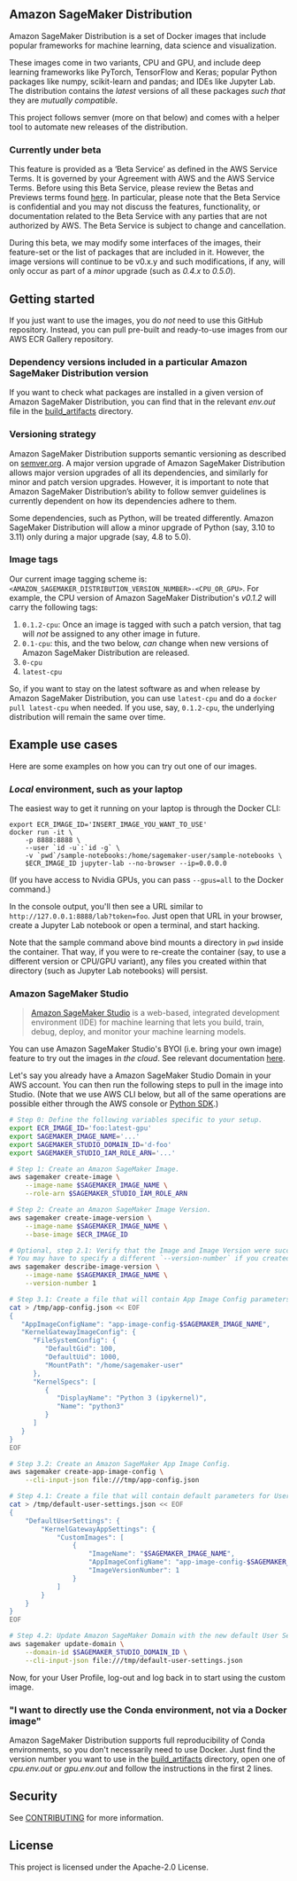 ## Amazon SageMaker Distribution

Amazon SageMaker Distribution is a set of Docker images that include popular frameworks for machine learning, data
science and visualization.

These images come in two variants, CPU and GPU, and include deep learning frameworks like PyTorch, TensorFlow and
Keras; popular Python packages like numpy, scikit-learn and pandas; and IDEs like Jupyter Lab. The distribution contains
the _latest_ versions of all these packages _such that_ they are _mutually compatible_.

This project follows semver (more on that below) and comes with a helper tool to automate new releases of the
distribution.

### Currently under beta

This feature is provided as a ‘Beta Service’ as defined in the AWS Service Terms. It is governed by your Agreement with
AWS and the AWS Service Terms. Before using this Beta Service, please review the Betas and Previews terms found
[here](https://aws.amazon.com/service-terms/). In particular, please note that the Beta Service is confidential and you
may not discuss the features, functionality, or documentation related to the Beta Service with any parties that are not
authorized by AWS. The Beta Service is subject to change and cancellation.

During this beta, we may modify some interfaces of the images, their feature-set or the list of packages that are
included in it. However, the image versions will continue to be v0.x.y and such modifications, if any, will only occur
as part of a _minor_ upgrade (such as _0.4.x_ to _0.5.0_).

## Getting started

If you just want to use the images, you do _not_ need to use this GitHub repository. Instead, you can pull pre-built
and ready-to-use images from our AWS ECR Gallery repository.

### Dependency versions included in a particular Amazon SageMaker Distribution version

If you want to check what packages are installed in a given version of Amazon SageMaker Distribution, you can find that
in the relevant _env.out_ file in the [build_artifacts](build_artifacts) directory.

### Versioning strategy

Amazon SageMaker Distribution supports semantic versioning as described on [semver.org](https://semver.org/). A major 
version upgrade of Amazon SageMaker Distribution allows major version upgrades of all its dependencies, and similarly
for minor and patch version upgrades. However, it is important to note that Amazon SageMaker Distribution’s ability to
follow semver guidelines is currently dependent on how its dependencies adhere to them.

Some dependencies, such as Python, will be treated differently. Amazon SageMaker Distribution will allow a minor
upgrade of Python (say, 3.10 to 3.11) only during a major upgrade (say, 4.8 to 5.0).

### Image tags

Our current image tagging scheme is: `<AMAZON_SAGEMAKER_DISTRIBUTION_VERSION_NUMBER>-<CPU_OR_GPU>`. For example, the CPU
version of Amazon SageMaker Distribution's _v0.1.2_ will carry the following tags:

1. `0.1.2-cpu`: Once an image is tagged with such a patch version, that tag will _not_ be assigned to any other image
in future.
1. `0.1-cpu`: this, and the two below, _can_ change when new versions of Amazon SageMaker Distribution are released.
1. `0-cpu`
1. `latest-cpu`

So, if you want to stay on the latest software as and when release by Amazon SageMaker Distribution, you can use
`latest-cpu` and do a `docker pull latest-cpu` when needed. If you use, say, `0.1.2-cpu`, the underlying distribution
will remain the same over time.

## Example use cases

Here are some examples on how you can try out one of our images.

### _Local_ environment, such as your laptop

The easiest way to get it running on your laptop is through the Docker CLI:

```shell
export ECR_IMAGE_ID='INSERT_IMAGE_YOU_WANT_TO_USE'
docker run -it \
    -p 8888:8888 \
    --user `id -u`:`id -g` \
    -v `pwd`/sample-notebooks:/home/sagemaker-user/sample-notebooks \
    $ECR_IMAGE_ID jupyter-lab --no-browser --ip=0.0.0.0
```

(If you have access to Nvidia GPUs, you can pass `--gpus=all` to the Docker command.)

In the console output, you'll then see a URL similar to `http://127.0.0.1:8888/lab?token=foo`. Just open that URL in
your browser, create a Jupyter Lab notebook or open a terminal, and start hacking.

Note that the sample command above bind mounts a directory in `pwd` inside the container. That way, if you were to
re-create the container (say, to use a different version or CPU/GPU variant), any files you created within that
directory (such as Jupyter Lab notebooks) will persist.

### Amazon SageMaker Studio

> [Amazon SageMaker Studio](https://docs.aws.amazon.com/sagemaker/latest/dg/studio.html) is a web-based, integrated 
> development environment (IDE) for machine learning that lets you build, train, debug, deploy, and monitor your
> machine learning models.

You can use Amazon SageMaker Studio's BYOI (i.e. bring your own image) feature to try out the images in _the cloud_. See
relevant documentation [here](https://docs.aws.amazon.com/sagemaker/latest/dg/studio-byoi.html).

Let's say you already have a Amazon SageMaker Studio Domain in your AWS account. You can then run the following steps to pull
in the image into Studio. (Note that we use AWS CLI below, but all of the same operations are possible either through
the AWS console or [Python SDK](https://boto3.amazonaws.com/v1/documentation/api/latest/index.html).)

```sh
# Step 0: Define the following variables specific to your setup.
export ECR_IMAGE_ID='foo:latest-gpu'
export SAGEMAKER_IMAGE_NAME='...'
export SAGEMAKER_STUDIO_DOMAIN_ID='d-foo'
export SAGEMAKER_STUDIO_IAM_ROLE_ARN='...'

# Step 1: Create an Amazon SageMaker Image.
aws sagemaker create-image \
    --image-name $SAGEMAKER_IMAGE_NAME \
    --role-arn $SAGEMAKER_STUDIO_IAM_ROLE_ARN

# Step 2: Create an Amazon SageMaker Image Version.
aws sagemaker create-image-version \
    --image-name $SAGEMAKER_IMAGE_NAME \
    --base-image $ECR_IMAGE_ID

# Optional, step 2.1: Verify that the Image and Image Version were successfully created.
# You may have to specify a different `--version-number` if you created multiple Image Versions.
aws sagemaker describe-image-version \
    --image-name $SAGEMAKER_IMAGE_NAME \
    --version-number 1

# Step 3.1: Create a file that will contain App Image Config parameters.
cat > /tmp/app-config.json << EOF
{
   "AppImageConfigName": "app-image-config-$SAGEMAKER_IMAGE_NAME",
   "KernelGatewayImageConfig": { 
      "FileSystemConfig": { 
         "DefaultGid": 100,
         "DefaultUid": 1000,
         "MountPath": "/home/sagemaker-user"
      },
      "KernelSpecs": [ 
         { 
            "DisplayName": "Python 3 (ipykernel)",
            "Name": "python3"
         }
      ]
   }
}
EOF

# Step 3.2: Create an Amazon SageMaker App Image Config.
aws sagemaker create-app-image-config \
    --cli-input-json file:///tmp/app-config.json

# Step 4.1: Create a file that will contain default parameters for User Settings.
cat > /tmp/default-user-settings.json << EOF
{
    "DefaultUserSettings": {
        "KernelGatewayAppSettings": {
            "CustomImages": [
                {
                    "ImageName": "$SAGEMAKER_IMAGE_NAME",
                    "AppImageConfigName": "app-image-config-$SAGEMAKER_IMAGE_NAME",
                    "ImageVersionNumber": 1
                }
            ]
        }
    }
}
EOF

# Step 4.2: Update Amazon SageMaker Domain with the new default User Settings.
aws sagemaker update-domain \
    --domain-id $SAGEMAKER_STUDIO_DOMAIN_ID \
    --cli-input-json file:///tmp/default-user-settings.json
```

Now, for your User Profile, log-out and log back in to start using the custom image.

### "I want to directly use the Conda environment, not via a Docker image"

Amazon SageMaker Distribution supports full reproducibility of Conda environments, so you don't necessarily need to use
Docker. Just find the version number you want to use in the [build_artifacts](build_artifacts) directory, open one of
_cpu.env.out_ or _gpu.env.out_ and follow the instructions in the first 2 lines.

## Security

See [CONTRIBUTING](CONTRIBUTING.md#security-issue-notifications) for more information.

## License

This project is licensed under the Apache-2.0 License.
